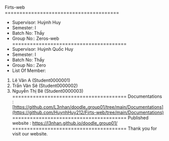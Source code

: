 Firts-web
<br>=======================================
+ Supervisor: Huỳnh Huy
+ Semester: I
+ Batch No: Thầy
+ Group No:: Zeros-web
<br>=======================================
+ Supervisor: Huỳnh Quốc Huy
+ Semester: I
+ Batch No: Thầy
+ Group No:: Zero
+ List Of Member:
1. Lê Văn A (Student0000001)
2. Trần Văn Sê (Student0000002)
3. Nguyễn Thị Bê (Student0000003)
<br>=======================================
Documentations : [https://github.com/L3nhan/doodle_group01/tree/main/Documentations](https://github.com/HuynhHuy212/Firts-web/tree/main/Documentations)
<br>=======================================
Published website : https://l3nhan.github.io/doodle_group01/
<br>=======================================
Thank you for visit our website.
